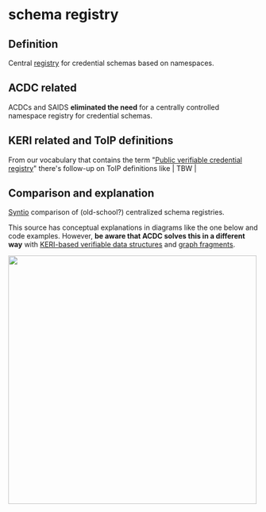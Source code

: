 # schema registry
## Definition
Central [registry](registry) for credential schemas based on namespaces. 

## ACDC related
ACDCs and SAIDS **eliminated the need** for a centrally controlled namespace registry for credential schemas.

## KERI related and ToIP definitions
From our vocabulary that contains the term "[Public verifiable credential registry](public-verifiable-credential-registry)" there's follow-up on ToIP definitions like | TBW |

## Comparison and explanation
[Syntio](https://www.syntio.net/en/labs-musings/schema-registry-comparison/) comparison of (old-school?) centralized schema registries.

This source has conceptual explanations in diagrams like the one below and code examples. However, **be aware that ACDC solves this in a different way** with [KERI-based verifiable data structures](VDS) and [graph fragments](graph-fragment).

<img src="https://hackmd.io/_uploads/H1CE6FZfo.png" width="500" />